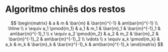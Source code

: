 # Algoritmo chinês dos restos

$$
\begin{matrix}
& a & m & \bar{m} & \bar{m}^{-1} & am\bar{m}^{-1} \\
\hline \\
x \equiv a_1 \pmod{m_1} & a_1 & m_1 & \bar{m}_1 & \bar{m}^{-1}_1 & am\bar{m}^{-1}_1 \\
x \equiv a_2 \pmod{m_2} & a_2 & m_2 & \bar{m}_2 & \bar{m}^{-1}_2 & am\bar{m}^{-1}_2 \\
\vdots \\
x \equiv a_k \pmod{m_k} & a_k & m_k & \bar{m}_k & \bar{m}^{-1}_k & am\bar{m}^{-1}_k
\end{matrix}
$$
